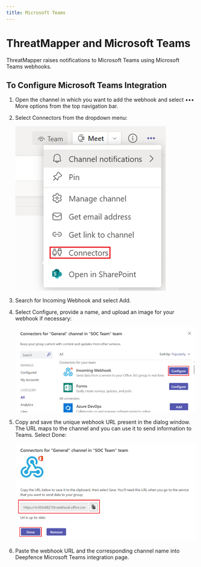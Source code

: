 ```yaml
---
title: Microsoft Teams
---
```


# ThreatMapper and Microsoft Teams

ThreatMapper raises notifications to Microsoft Teams using Microsoft Teams webhooks.

## To Configure Microsoft Teams Integration

1. Open the channel in which you want to add the webhook and select ••• More options from the top navigation bar.
2. Select Connectors from the dropdown menu:

   ![DF_MST1](../img/DF_MST1.png)

3. Search for Incoming Webhook and select Add.
4. Select Configure, provide a name, and upload an image for your webhook if necessary:

   ![DF_MST2](../img/DF_MST2.png)

5. Copy and save the unique webhook URL present in the dialog window. The URL maps to the channel and you can use it to send information to Teams. Select Done:

   ![DF_MST3](../img/DF_MST3.png)

6. Paste the webhook URL and the corresponding channel name into Deepfence Microsoft Teams integration page.
